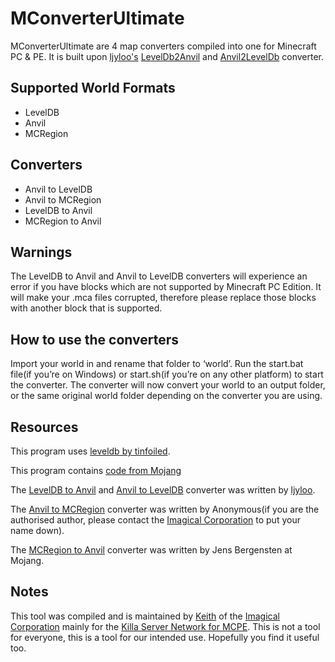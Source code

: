 # MConverterUltimate

MConverterUltimate are 4 map converters compiled into one for Minecraft PC & PE. It is built upon [ljyloo's](http://github.com/ljyloo) [LevelDb2Anvil](http://github.com/ljyloo/LevelDb2Avnil) and [Anvil2LevelDb](https://github.com/ljyloo/LevelDb2Avnil/tree/Avnil2LevelDb) converter. 

## Supported World Formats

- LevelDB
- Anvil
- MCRegion

## Converters

- Anvil to LevelDB
- Anvil to MCRegion
- LevelDB to Anvil
- MCRegion to Anvil

## Warnings

The LevelDB to Anvil and Anvil to LevelDB converters will experience an error if you have blocks which are not supported by Minecraft PC Edition. It will make your .mca files corrupted, therefore please replace those blocks with another block that is supported.

## How to use the converters

Import your world in and rename that folder to ‘world’. Run the start.bat file(if you’re on Windows) or start.sh(if you’re on any other platform) to start the converter. The converter will now convert your world to an output folder, or the same original world folder depending on the converter you are using.

## Resources

This program uses [leveldb by tinfoiled](https://github.com/ljyloo/leveldb).

This program contains [code from Mojang](https://mojang.com/2012/02/new-minecraft-map-format-anvil/)

The [LevelDB to Anvil](https://github.com/ljyloo/LevelDb2Avnil) and [Anvil to LevelDB](https://github.com/ljyloo/LevelDb2Avnil/tree/Avnil2LevelDb) converter was written by [ljyloo](https://github.com/ljyloo).

The [Anvil to MCRegion](http://www.mediafire.com/download/13g2zdwq6ram09u/Converter.zip) converter was written by Anonymous(if you are the authorised author, please contact the [Imagical Corporation](http://github.com/ImagicalCorp) to put your name down).

The [MCRegion to Anvil](https://mojang.com/2012/02/new-minecraft-map-format-anvil/) converter was written by Jens Bergensten at Mojang.

## Notes

This tool was compiled and is maintained by [Keith](http://github.com/keithkfng) of the [Imagical Corporation](http://github.com/ImagicalCorp) mainly for the [Killa Server Network for MCPE](http://www.killasg.ml). This is not a tool for everyone, this is a tool for our intended use. Hopefully you find it useful too.
